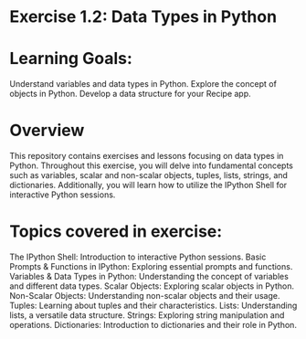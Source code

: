 # Exercise 1.2: Data Types in Python
# Learning Goals:
Understand variables and data types in Python.
Explore the concept of objects in Python.
Develop a data structure for your Recipe app.


# Overview
This repository contains exercises and lessons focusing on data types in Python. Throughout this exercise, you will delve into fundamental concepts such as variables, scalar and non-scalar objects, tuples, lists, strings, and dictionaries. Additionally, you will learn how to utilize the IPython Shell for interactive Python sessions.


# Topics covered in exercise:
The IPython Shell: Introduction to interactive Python sessions.
Basic Prompts & Functions in IPython: Exploring essential prompts and functions.
Variables & Data Types in Python: Understanding the concept of variables and different data types.
Scalar Objects: Exploring scalar objects in Python.
Non-Scalar Objects: Understanding non-scalar objects and their usage.
Tuples: Learning about tuples and their characteristics.
Lists: Understanding lists, a versatile data structure.
Strings: Exploring string manipulation and operations.
Dictionaries: Introduction to dictionaries and their role in Python.
